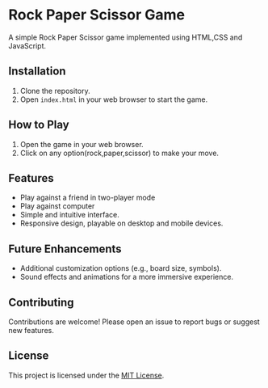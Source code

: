 # Rock Paper Scissor Game

A simple Rock Paper Scissor game implemented using HTML,CSS and JavaScript.

## Installation

1. Clone the repository.
2. Open `index.html` in your web browser to start the game.

## How to Play

1. Open the game in your web browser.
2. Click on any option(rock,paper,scissor) to make your move.

## Features

- Play against a friend in two-player mode
- Play against computer
- Simple and intuitive interface.
- Responsive design, playable on desktop and mobile devices.

## Future Enhancements

- Additional customization options (e.g., board size, symbols).
- Sound effects and animations for a more immersive experience.

## Contributing

Contributions are welcome! Please open an issue to report bugs or suggest new features.

## License

This project is licensed under the [MIT License](LICENSE).

